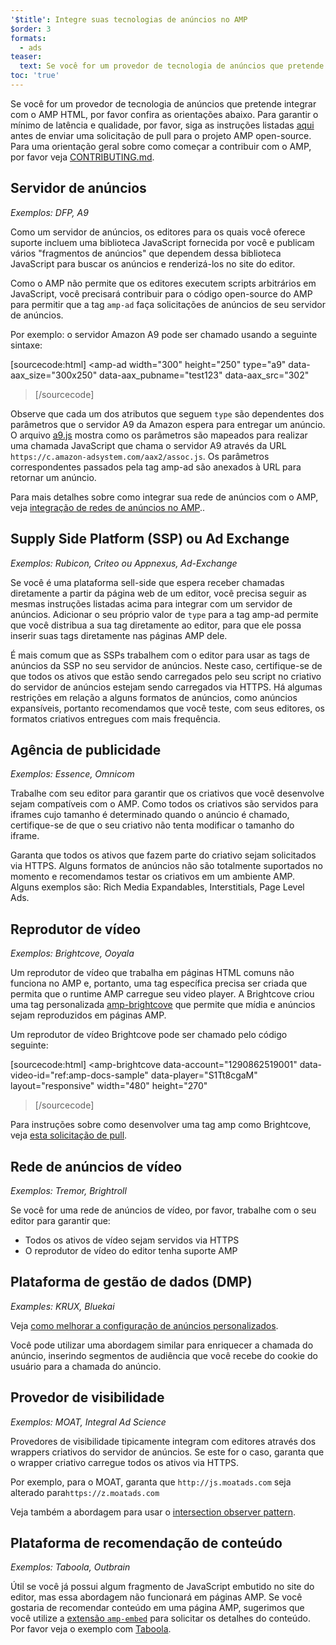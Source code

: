 ```yaml
---
'$title': Integre suas tecnologias de anúncios no AMP
$order: 3
formats:
  - ads
teaser:
  text: Se você for um provedor de tecnologia de anúncios que pretende integrar com o AMP HTML, por favor confira as orientações abaixo.
toc: 'true'
---
```


<!--
This file is imported from https://github.com/ampproject/amphtml/blob/master/ads/_integration-guide.md.
Please do not change this file.
If you have found a bug or an issue please
have a look and request a pull request there.
-->

Se você for um provedor de tecnologia de anúncios que pretende integrar com o AMP HTML, por favor confira as orientações abaixo. Para garantir o mínimo de latência e qualidade, por favor, siga as instruções listadas [aqui](https://github.com/ampproject/amphtml/blob/master/ads/../3p/README.md#ads) antes de enviar uma solicitação de pull para o projeto AMP open-source. Para uma orientação geral sobre como começar a contribuir com o AMP, por favor veja [CONTRIBUTING.md](https://github.com/ampproject/amphtml/blob/master/ads/../CONTRIBUTING.md).

## Servidor de anúncios <a name="ad-server"></a>

_Exemplos: DFP, A9_

Como um servidor de anúncios, os editores para os quais você oferece suporte incluem uma biblioteca JavaScript fornecida por você e publicam vários "fragmentos de anúncios" que dependem dessa biblioteca JavaScript para buscar os anúncios e renderizá-los no site do editor.

Como o AMP não permite que os editores executem scripts arbitrários em JavaScript, você precisará contribuir para o código open-source do AMP para permitir que a tag `amp-ad` faça solicitações de anúncios de seu servidor de anúncios.

Por exemplo: o servidor Amazon A9 pode ser chamado usando a seguinte sintaxe:

[sourcecode:html]
<amp-ad
width="300"
height="250"
type="a9"
data-aax_size="300x250"
data-aax_pubname="test123"
data-aax_src="302"

> </amp-ad>
> [/sourcecode]

Observe que cada um dos atributos que seguem `type` são dependentes dos parâmetros que o servidor A9 da Amazon espera para entregar um anúncio. O arquivo [a9.js](https://github.com/ampproject/amphtml/blob/master/ads/./a9.js) mostra como os parâmetros são mapeados para realizar uma chamada JavaScript que chama o servidor A9 através da URL `https://c.amazon-adsystem.com/aax2/assoc.js`. Os parâmetros correspondentes passados pela tag amp-ad são anexados à URL para retornar um anúncio.

Para mais detalhes sobre como integrar sua rede de anúncios com o AMP, veja [integração de redes de anúncios no AMP](https://github.com/ampproject/amphtml/blob/master/ads/README.md)..

## Supply Side Platform (SSP) ou Ad Exchange <a name="supply-side-platform-ssp-or-an-ad-exchange"></a>

_Exemplos: Rubicon, Criteo ou Appnexus, Ad-Exchange_

Se você é uma plataforma sell-side que espera receber chamadas diretamente a partir da página web de um editor, você precisa seguir as mesmas instruções listadas acima para integrar com um servidor de anúncios. Adicionar o seu próprio valor de `type` para a tag amp-ad permite que você distribua a sua tag diretamente ao editor, para que ele possa inserir suas tags diretamente nas páginas AMP dele.

É mais comum que as SSPs trabalhem com o editor para usar as tags de anúncios da SSP no seu servidor de anúncios. Neste caso, certifique-se de que todos os ativos que estão sendo carregados pelo seu script no criativo do servidor de anúncios estejam sendo carregados via HTTPS. Há algumas restrições em relação a alguns formatos de anúncios, como anúncios expansíveis, portanto recomendamos que você teste, com seus editores, os formatos criativos entregues com mais frequência.

## Agência de publicidade <a name="ad-agency"></a>

_Exemplos: Essence, Omnicom_

Trabalhe com seu editor para garantir que os criativos que você desenvolve sejam compatíveis com o AMP. Como todos os criativos são servidos para iframes cujo tamanho é determinado quando o anúncio é chamado, certifique-se de que o seu criativo não tenta modificar o tamanho do iframe.

Garanta que todos os ativos que fazem parte do criativo sejam solicitados via HTTPS. Alguns formatos de anúncios não são totalmente suportados no momento e recomendamos testar os criativos em um ambiente AMP. Alguns exemplos são: Rich Media Expandables, Interstitials, Page Level Ads.

## Reprodutor de vídeo <a name="video-player"></a>

_Exemplos: Brightcove, Ooyala_

Um reprodutor de vídeo que trabalha em páginas HTML comuns não funciona no AMP e, portanto, uma tag específica precisa ser criada que permita que o runtime AMP carregue seu video player. A Brightcove criou uma tag personalizada [amp-brightcove](https://github.com/ampproject/amphtml/blob/master/extensions/amp-brightcove/amp-brightcove.md) que permite que mídia e anúncios sejam reproduzidos em páginas AMP.

Um reprodutor de vídeo Brightcove pode ser chamado pelo código seguinte:

[sourcecode:html]
<amp-brightcove
data-account="1290862519001"
data-video-id="ref:amp-docs-sample"
data-player="S1Tt8cgaM"
layout="responsive"
width="480"
height="270"

> </amp-brightcove>
> [/sourcecode]

Para instruções sobre como desenvolver uma tag amp como Brightcove, veja [esta solicitação de pull](https://github.com/ampproject/amphtml/pull/1052).

## Rede de anúncios de vídeo <a name="video-ad-network"></a>

_Exemplos: Tremor, Brightroll_

Se você for uma rede de anúncios de vídeo, por favor, trabalhe com o seu editor para garantir que:

- Todos os ativos de vídeo sejam servidos via HTTPS
- O reprodutor de vídeo do editor tenha suporte AMP

## Plataforma de gestão de dados (DMP) <a name="data-management-platform-dmp"></a>

_Examples: KRUX, Bluekai_

Veja [como melhorar a configuração de anúncios personalizados](https://amp.dev/documentation/components/amp-ad#enhance-incoming-ad-configuration).

Você pode utilizar uma abordagem similar para enriquecer a chamada do anúncio, inserindo segmentos de audiência que você recebe do cookie do usuário para a chamada do anúncio.

## Provedor de visibilidade <a name="viewability-provider"></a>

_Exemplos: MOAT, Integral Ad Science_

Provedores de visibilidade tipicamente integram com editores através dos wrappers criativos do servidor de anúncios. Se este for o caso, garanta que o wrapper criativo carregue todos os ativos via HTTPS.

Por exemplo, para o MOAT, garanta que `http://js.moatads.com` seja alterado para`https://z.moatads.com`

Veja também a abordagem para usar o [intersection observer pattern](https://github.com/ampproject/amphtml/blob/master/ads/README.md#ad-viewability).

## Plataforma de recomendação de conteúdo <a name="content-recommendation-platform"></a>

_Exemplos: Taboola, Outbrain_

Útil se você já possui algum fragmento de JavaScript embutido no site do editor, mas essa abordagem não funcionará em páginas AMP. Se você gostaria de recomendar conteúdo em uma página AMP, sugerimos que você utilize a [extensão `amp-embed`](https://amp.dev/documentation/components/amp-ad) para solicitar os detalhes do conteúdo. Por favor veja o exemplo com [Taboola](https://github.com/ampproject/amphtml/blob/master/ads/taboola.md).
